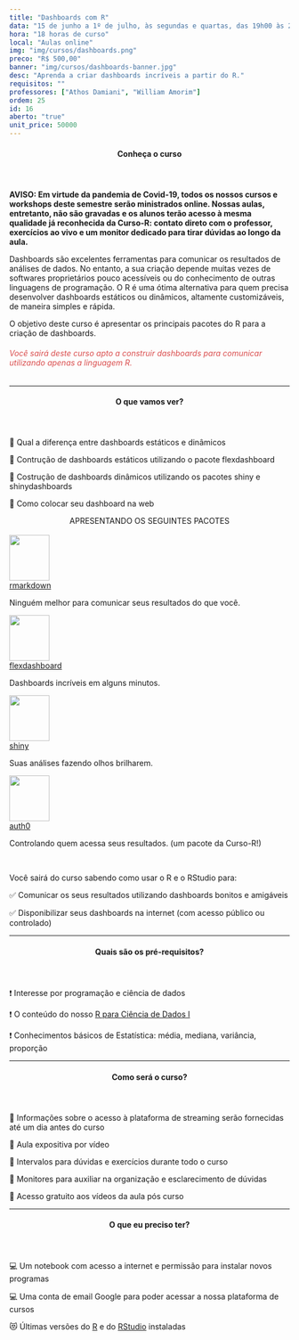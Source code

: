 ```yaml
---
title: "Dashboards com R"
data: "15 de junho a 1º de julho, às segundas e quartas, das 19h00 às 22h00"
hora: "18 horas de curso"
local: "Aulas online"
img: "img/cursos/dashboards.png"
preco: "R$ 500,00"
banner: "img/cursos/dashboards-banner.jpg"
desc: "Aprenda a criar dashboards incríveis a partir do R."
requisitos: ""
professores: ["Athos Damiani", "William Amorim"]
ordem: 25
id: 16
aberto: "true"
unit_price: 50000
---
```


<header class="section-header">
  <h4>Conheça o curso</h4>
</header>

<b>AVISO: Em virtude da pandemia de Covid-19, todos os nossos cursos e workshops deste semestre serão ministrados online. Nossas aulas, entretanto, não são gravadas e os alunos terão acesso à mesma qualidade já reconhecida da Curso-R: contato direto com o professor, exercícios ao vivo e um monitor dedicado para tirar dúvidas ao longo da aula.</b>

Dashboards são excelentes ferramentas para comunicar os resultados de análises de dados. No entanto, a sua criação depende muitas vezes de softwares proprietários pouco acessíveis ou do conhecimento de outras linguagens de programação. O R é uma ótima alternativa para quem precisa desenvolver dashboards estáticos ou dinâmicos, altamente customizáveis, de maneira simples e rápida.

O objetivo deste curso é apresentar os principais pacotes do R para a criação de dashboards. 

<h6 style = "color: #da4d4d">Você sairá deste curso apto a construir dashboards para comunicar utilizando apenas a linguagem R.</h6>

<hr>

<header class="section-header">
  <h4>O que vamos ver?</h4>
</header>

<p>&#128204; Qual a diferença entre dashboards estáticos e dinâmicos</p>
<p>&#128204; Contrução de dashboards estáticos utilizando o pacote flexdashboard</p>
<p>&#128204; Costrução de dashboards dinâmicos utilizando os pacotes shiny e shinydashboards</p>
<p>&#128204; Como colocar seu dashboard na web</p>

<center>
APRESENTANDO OS SEGUINTES PACOTES
</center>

<div class="row justify-content-center">
<br>
<div class="tooltip-wrap">
   <a href = "https://rmarkdown.rstudio.com/" target = "_blank">
      <img src = "/img/cursos/hex/rmarkdown.png" width = "72px" height = "82px">
   </a>
  <div class="tooltip-content">
    <a href = "https://rmarkdown.rstudio.com/" target = "_blank">rmarkdown</a>
    <p>Ninguém melhor para comunicar seus resultados do que você.</p>
  </div> 
</div>
<div class="tooltip-wrap">
   <a href = "https://rmarkdown.rstudio.com/flexdashboard/" target = "_blank">
      <img src = "/img/cursos/hex/flexdashboard.png" width = "72px" height = "82px">
   </a>
  <div class="tooltip-content">
    <a href = "https://rmarkdown.rstudio.com/flexdashboard/" target = "_blank">flexdashboard</a>
    <p>Dashboards incríveis em alguns minutos.</p>
  </div> 
</div>
<div class="tooltip-wrap">
   <a href = "https://shiny.rstudio.com/" target = "_blank">
      <img src = "/img/cursos/hex/shiny.png" width = "72px" height = "82px">
   </a>
  <div class="tooltip-content">
    <a href = "https://shiny.rstudio.com/" target = "_blank">shiny</a>
    <p>Suas análises fazendo olhos brilharem.</p>
  </div> 
</div>
<div class="tooltip-wrap">
   <a href = "https://github.com/curso-r/auth0" target = "_blank">
      <img src = "/img/cursos/hex/auth0.png" width = "72px" height = "82px">
   </a>
  <div class="tooltip-content">
    <a href = "https://github.com/curso-r/auth0" target = "_blank">auth0</a>
    <p>Controlando quem acessa seus resultados. (um pacote da Curso-R!)</p>
  </div> 
</div>
</div>

<br>

Você sairá do curso sabendo como usar o R e o RStudio para:

&#9989; Comunicar os seus resultados utilizando dashboards bonitos e amigáveis

&#9989; Disponibilizar seus dashboards na internet (com acesso público ou controlado)


<hr>

<header class="section-header">
  <h4>Quais são os pré-requisitos?</h4>
</header>

&#10071; Interesse por programação e ciência de dados

&#10071; O conteúdo do nosso [R para Ciência de Dados I](https://www.curso-r.com/cursos/r4ds-1/)

&#10071; Conhecimentos básicos de Estatística: média, mediana, variância, proporção

<hr>

<header class="section-header">
  <h4>Como será o curso?</h4>
</header>

<p>&#128313; Informações sobre o acesso à plataforma de streaming serão fornecidas até um dia antes do curso
<p>&#128313; Aula expositiva por vídeo
<p>&#128313; Intervalos para dúvidas e exercícios durante todo o curso
<p>&#128313; Monitores para auxiliar na organização e esclarecimento de dúvidas 
<p>&#128313; Acesso gratuito aos vídeos da aula pós curso

<hr>

<header class="section-header">
  <h4>O que eu preciso ter?</h4>
</header>

&#128187; Um notebook com acesso a internet e permissão para instalar novos programas

&#128187; Uma conta de email Google para poder acessar a nossa plataforma de cursos

&#128571; Últimas versões do [R](https://cran.r-project.org/) e do [RStudio](https://www.rstudio.com/products/rstudio/download/) instaladas
